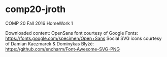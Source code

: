 # comp20-jroth
COMP 20 Fall 2016 HomeWork 1 

Downloaded content:
  OpenSans font courtesy of Google Fonts: https://fonts.google.com/specimen/Open+Sans
  Social SVG icons courtesy of Damian Kaczmarek & Dominykas Blyžė: https://github.com/encharm/Font-Awesome-SVG-PNG
